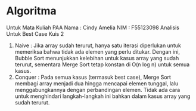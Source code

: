 # Algoritma
Untuk Mata Kuliah PAA
Nama : Cindy Amelia
NIM : F55123098
Analisis Untuk Best Case Kuis 2
1. Naive : Jika array sudah terurut, hanya satu iterasi diperlukan untuk memeriksa bahwa tidak ada elemen yang perlu ditukar.
Dengan ini, Bubble Sort menunjukkan kelebihan untuk kasus array yang sudah terurut, sementara Merge Sort tetap konstan di O(n log n) untuk semua kasus.
2. Conquer : Pada semua kasus (termasuk best case), Merge Sort membagi array menjadi dua hingga mencapai elemen tunggal, lalu menggabungkannya dengan perbandingan elemen. Tidak ada cara untuk menghindari langkah-langkah ini bahkan dalam kasus array yang sudah terurut.
